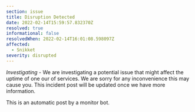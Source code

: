 ```yaml
---
section: issue
title: Disruption Detected
date: 2022-02-14T15:59:57.832370Z
resolved: true
informational: false
resolvedWhen: 2022-02-14T16:01:08.598097Z
affected:
  - Snikket
severity: disrupted
---
```

*Investigating* - We are investigating a potential issue that might affect the uptime of one our of services. We are sorry for any inconvenience this may cause you. This incident post will be updated once we have more information.

This is an automatic post by a monitor bot.
        